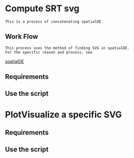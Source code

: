 # Compute SRT svg
    This is a process of concatenating spatialDE
## Work Flow
    This process uses the method of finding SVG in spatialDE. 
    For the specific reason and process, see 
[spatialDE](https://www.nature.com/articles/nmeth.4636)
## Requirements
## Use the script
# PlotVisualize a specific SVG
## Requirements
## Use the script
